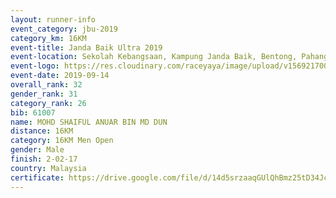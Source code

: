 ```yaml
---
layout: runner-info 
event_category: jbu-2019 
category_km: 16KM 
event-title: Janda Baik Ultra 2019 
event-location: Sekolah Kebangsaan, Kampung Janda Baik, Bentong, Pahang, Malaysia 
event-logo: https://res.cloudinary.com/raceyaya/image/upload/v1569217009/logo/janda-baik_vch1pc.jpg 
event-date: 2019-09-14
overall_rank: 32
gender_rank: 31
category_rank: 26
bib: 61007
name: MOHD SHAIFUL ANUAR BIN MD DUN
distance: 16KM
category: 16KM Men Open
gender: Male
finish: 2-02-17
country: Malaysia
certificate: https://drive.google.com/file/d/14d5srzaaqGUlQhBmz25tD34Jcvf-v_r9/view?usp=sharing
---
```

